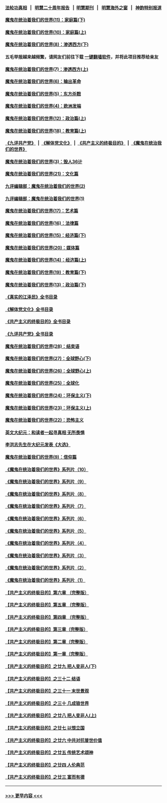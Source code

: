 #### [法轮功真相](https://github.com/gfw-breaker/truth/blob/master/README.md?t=0) &nbsp;&nbsp;|&nbsp;&nbsp; [明慧二十周年报告](https://github.com/gfw-breaker/mh-reports/blob/master/README.md?t=0) &nbsp;&nbsp;|&nbsp;&nbsp;[明慧期刊](https://github.com/gfw-breaker/mh-qikan) &nbsp;&nbsp;|&nbsp;&nbsp; [明慧海外之窗](https://github.com/gfw-breaker/mh-news/blob/master/README.md?t=0) &nbsp;&nbsp;|&nbsp;&nbsp; [神韵特别报道](https://github.com/gfw-breaker/mh-news/blob/master/shenyun.md?t=0)
#### [魔鬼在统治着我们的世界(11)：家庭篇(下)](../pages/nsc422/n10440961.md?t=01202143) 
#### [魔鬼在统治着我们的世界(10)：家庭篇(上)](../pages/nsc422/n10435448.md?t=01202143) 
#### [魔鬼在统治着我们的世界(8)：渗透西方(下)](../pages/nsc422/n10429603.md?t=01202143) 
#### 五毛举报越来越频繁，请网友们前往下载 [一键翻墙软件](https://github.com/gfw-breaker/ssr-accounts)，并将此项目推荐给亲友
#### [魔鬼在统治着我们的世界(7)：渗透西方(上)](../pages/nsc422/n10426013.md?t=01202143) 
#### [魔鬼在统治着我们的世界(6)：输出革命](../pages/nsc422/n10421536.md?t=01202143) 
#### [魔鬼在统治着我们的世界(5)：东方杀戮](../pages/nsc422/n10417707.md?t=01202143) 
#### [魔鬼在统治着我们的世界(4)：欧洲发端](../pages/nsc422/n10414890.md?t=01202143) 
#### [魔鬼在统治着我们的世界(12)：政治篇(上)](../pages/nsc422/n10444576.md?t=01202143) 
#### [魔鬼在统治着我们的世界(18)：教育篇(上)](../pages/nsc422/n10526970.md?t=01202143) 
#### [《九评共产党》](https://github.com/begood0513/9ping.md/blob/master/README.md) &nbsp;|&nbsp; [《解体党文化》](../../../../jtdwh.md/blob/master/README.md)  &nbsp;|&nbsp; [《共产主义的终极目的》](../../../../gczydzjmd.md/blob/master/README.md) &nbsp;|&nbsp; [《魔鬼在统治我们的世界》](../../../../mgztzwmdsj.md/blob/master/README.md) 
#### [魔鬼在统治着我们的世界(3)：毁人36计](../pages/nsc422/n10411583.md?t=01202143) 
#### [魔鬼在统治着我们的世界(21)：文化篇](../pages/nsc422/n10597706.md?t=01202143) 
#### [九评编辑部：魔鬼在统治着我们的世界(2)](../pages/nsc422/n10410036.md?t=01202143) 
#### [九评编辑部：魔鬼在统治着我们的世界(1)](../pages/nsc422/n10406825.md?t=01202143) 
#### [魔鬼在统治着我们的世界(17)：艺术篇](../pages/nsc422/n10499093.md?t=01202143) 
#### [魔鬼在统治着我们的世界(16)：法律篇](../pages/nsc422/n10485969.md?t=01202143) 
#### [魔鬼在统治着我们的世界(15)：经济篇(下)](../pages/nsc422/n10469975.md?t=01202143) 
#### [魔鬼在统治着我们的世界(20)：媒体篇](../pages/nsc422/n10586579.md?t=01202143) 
#### [魔鬼在统治着我们的世界(14)：经济篇(上)](../pages/nsc422/n10457370.md?t=01202143) 
#### [魔鬼在统治着我们的世界(19)：教育篇(下)](../pages/nsc422/n10564808.md?t=01202143) 
#### [魔鬼在统治着我们的世界(13)：政治篇(下)](../pages/nsc422/n10448270.md?t=01202143) 
#### [《真实的江泽民》全书目录](../pages/nsc422/n13721399.md?t=01202143) 
#### [《解体党文化》全书目录](../pages/nsc422/n13721157.md?t=01202143) 
#### [《共产主义的终极目的》全书目录](../pages/nsc422/n13721048.md?t=01202143) 
#### [《九评共产党》全书目录](../pages/nsc422/n13708085.md?t=01202143) 
#### [魔鬼在统治着我们的世界(28)：结束语](../pages/nsc422/n10936246.md?t=01202143) 
#### [魔鬼在统治着我们的世界(27)：全球野心(下)](../pages/nsc422/n10928319.md?t=01202143) 
#### [魔鬼在统治着我们的世界(26)：全球野心(上)](../pages/nsc422/n10900318.md?t=01202143) 
#### [魔鬼在统治着我们的世界(25)：全球化](../pages/nsc422/n10788205.md?t=01202143) 
#### [魔鬼在统治着我们的世界(24)：环保主义(下)](../pages/nsc422/n10695307.md?t=01202143) 
#### [魔鬼在统治着我们的世界(23)：环保主义(上)](../pages/nsc422/n10688613.md?t=01202143) 
#### [魔鬼在统治着我们的世界(22)：恐怖主义](../pages/nsc422/n10614727.md?t=01202143) 
#### [英文大纪元：和读者一起寻真相 无所畏惧](../pages/nsc422/n12542027.md?t=01202143) 
#### [李洪志先生在大纪元发表《大选》](../pages/nsc422/n12534746.md?t=01202143) 
#### [魔鬼在统治着我们的世界(9)：信仰篇](../pages/nsc422/n10432159.md?t=01202143) 
#### [《魔鬼在统治着我们的世界》系列片（10）](../pages/nsc422/n12292670.md?t=01202143) 
#### [《魔鬼在统治着我们的世界》系列片（9）](../pages/nsc422/n12290859.md?t=01202143) 
#### [《魔鬼在统治着我们的世界》系列片（8）](../pages/nsc422/n12287445.md?t=01202143) 
#### [《魔鬼在统治着我们的世界》系列片（7）](../pages/nsc422/n12283425.md?t=01202143) 
#### [《魔鬼在统治着我们的世界》系列片（6）](../pages/nsc422/n12282314.md?t=01202143) 
#### [《魔鬼在统治着我们的世界》系列片（5）](../pages/nsc422/n12281419.md?t=01202143) 
#### [《魔鬼在统治着我们的世界》系列片（4）](../pages/nsc422/n12274024.md?t=01202143) 
#### [《魔鬼在统治着我们的世界》系列片（3）](../pages/nsc422/n12271322.md?t=01202143) 
#### [《魔鬼在统治着我们的世界》系列片（2）](../pages/nsc422/n12269049.md?t=01202143) 
#### [《魔鬼在统治着我们的世界》系列片（1）](../pages/nsc422/n12267575.md?t=01202143) 
#### [【共产主义的终极目的】第六章 （完整版）](../pages/nsc422/n11428913.md?t=01202143) 
#### [【共产主义的终极目的】第五章 （完整版）](../pages/nsc422/n11428912.md?t=01202143) 
#### [【共产主义的终极目的】第四章 （完整版）](../pages/nsc422/n11428907.md?t=01202143) 
#### [【共产主义的终极目的】第三章（完整版）](../pages/nsc422/n11428848.md?t=01202143) 
#### [【共产主义的终极目的】第二章（完整版）](../pages/nsc422/n11428831.md?t=01202143) 
#### [【共产主义的终极目的】第一章（完整版）](../pages/nsc422/n11417651.md?t=01202143) 
#### [【共产主义的终极目的】之廿九 把人变非人(下)](../pages/nsc422/n11344140.md?t=01202143) 
#### [【共产主义的终极目的】之三十二 结语](../pages/nsc422/n11360535.md?t=01202143) 
#### [【共产主义的终极目的】之三十一 末世景观](../pages/nsc422/n11351129.md?t=01202143) 
#### [【共产主义的终极目的】之三十 几成狼世界](../pages/nsc422/n11348280.md?t=01202143) 
#### [【共产主义的终极目的】之廿八 把人变非人(上)](../pages/nsc422/n11340492.md?t=01202143) 
#### [【共产主义的终极目的】之廿七 以恨立国](../pages/nsc422/n11336944.md?t=01202143) 
#### [【共产主义的终极目的】之廿六 中共对抗普世价值](../pages/nsc422/n11324785.md?t=01202143) 
#### [【共产主义的终极目的】之廿五 传统艺术颂神](../pages/nsc422/n11296396.md?t=01202143) 
#### [【共产主义的终极目的】之廿四 人伦典范](../pages/nsc422/n11296397.md?t=01202143) 
#### [【共产主义的终极目的】之廿三 富而有德](../pages/nsc422/n11283598.md?t=01202143) 

----
#### [ >>> 更早内容 <<< ](../indexes/nsc422-earlier.md)

